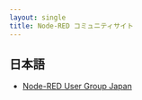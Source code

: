 ```yaml
---
layout: single
title: Node-RED コミュニティサイト
---
```


## 日本語
- [Node-RED User Group Japan](https://nodered.jp/)
